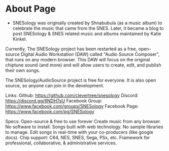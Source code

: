 # About Page

* SNESology was originally created by Shnabubula (as a music album) to celebrate the music that came from the SNES.
Later, it became a blog to post SNESology & SNES related music and albums maintained by Katie Kinkel.

Currently, The SNESology project has been restarted as a free, open-source Digital Audio Workstation (DAW) called "Audio Source Composer", that runs on any modern browser.
This DAW will focus on the original chiptune sound (and more) and will allow users to create, edit, and publish their own songs.

The SNESology/AudioSource project is free for everyone. It is also open source, so anyone can join in the development.

Links:
Github: https://github.com/clevertree/snesology
Discord: https://discord.gg/6NDH7sU
Facebook Group: https://www.facebook.com/groups/SNESology
Facebook Page: https://www.facebook.com/pg/SNESology

Specs:
Open-source & free to use forever
Create music from any browser. No software to install.
Songs built with web technology. No sample libraries to manage.
Edit songs in real-time with your co-producers (like google docs).
Chip support: C64, NES, SNES, Sega, PSx, etc.
Framework for professional, collaborative, & administrative services.

